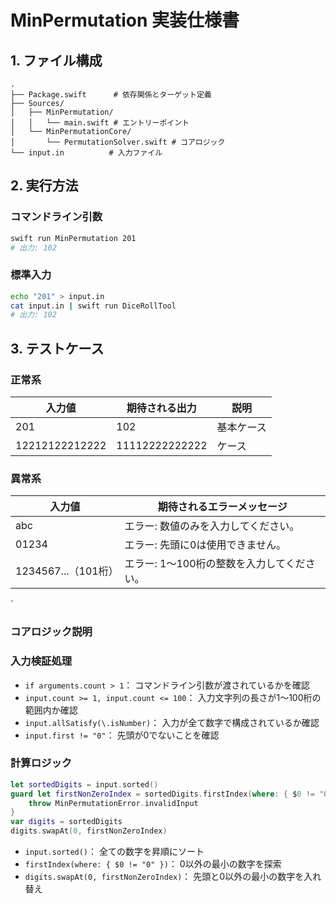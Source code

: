 # MinPermutation 実装仕様書

## 1. ファイル構成
```
.
├── Package.swift      # 依存関係とターゲット定義
├── Sources/
│   ├── MinPermutation/
│   │   └── main.swift # エントリーポイント
│   └── MinPermutationCore/
│       └── PermutationSolver.swift # コアロジック
└── input.in          # 入力ファイル
```

## 2. 実行方法

### コマンドライン引数
```bash
swift run MinPermutation 201 
# 出力: 102
```

### 標準入力
```bash
echo "201" > input.in
cat input.in | swift run DiceRollTool
# 出力: 102
```

## 3. テストケース

### 正常系
| 入力値 | 期待される出力 | 説明 |
|--------|----------------|------|
| 201     | 102             | 基本ケース |
| 12212122212222     | 11112222222222             | ケース |


### 異常系
| 入力値 | 期待されるエラーメッセージ |
|--------|---------------------------|
| abc    | エラー: 数値のみを入力してください。 |
| 01234  | エラー: 先頭に0は使用できません。 |
| 1234567...（101桁） | エラー: 1〜100桁の整数を入力してください。 |
`


### コアロジック説明

### 入力検証処理
- `if arguments.count > 1`：
  コマンドライン引数が渡されているかを確認
- `input.count >= 1, input.count <= 100`：
  入力文字列の長さが1〜100桁の範囲内か確認
- `input.allSatisfy(\.isNumber)`：
  入力が全て数字で構成されているか確認
- `input.first != "0"`：
  先頭が0でないことを確認

### 計算ロジック
```swift
let sortedDigits = input.sorted()
guard let firstNonZeroIndex = sortedDigits.firstIndex(where: { $0 != "0" }) else {
    throw MinPermutationError.invalidInput
}
var digits = sortedDigits
digits.swapAt(0, firstNonZeroIndex)
```

- `input.sorted()`：
  全ての数字を昇順にソート
- `firstIndex(where: { $0 != "0" })`：
  0以外の最小の数字を探索
- `digits.swapAt(0, firstNonZeroIndex)`：
  先頭と0以外の最小の数字を入れ替え



